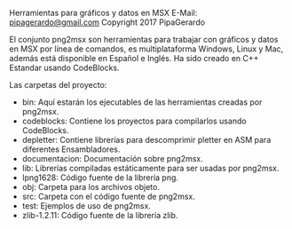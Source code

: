 Herramientas para gráficos y datos en MSX
E-Mail: pipagerardo@gmail.com Copyright 2017 PipaGerardo

El conjunto png2msx son herramientas para trabajar con gráficos y datos en MSX por línea de comandos, es multiplataforma Windows, Linux y Mac, además está disponible en Español e Inglés. Ha sido creado en C++ Estandar usando CodeBlocks.

Las carpetas del proyecto:

 - bin:           Aquí estarán los ejecutables de las herramientas creadas por png2msx.
 - codeblocks:    Contiene los proyectos para compilarlos usando CodeBlocks.
 - depletter:     Contiene librerías para descomprimir pletter en ASM para diferentes Ensambladores.
 - documentacion: Documentación sobre png2msx.
 - lib:           Librerías compiladas estáticamente para ser usadas por png2msx.
 - lpng1628:      Código fuente de la librería png.
 - obj:           Carpeta para los archivos objeto.
 - src:           Carpeta con el código fuente de png2msx.
 - test:          Ejemplos de uso de png2msx.
 - zlib-1.2.11:   Código fuente de la librería zlib.
 
